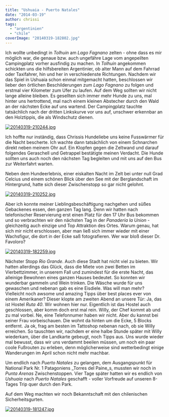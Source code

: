 ```yaml
---
title: "Ushuaia - Puerto Natales"
date: "2014-03-19"
author: chrissi
tags: 
  - "argentinien"
  - "chile"
coverImage: "20140319-182802.jpg"
---
```


Ich wollte unbedingt in _Tolhuin_ am _Lago Fagnano_ zelten - ohne dass es mir möglich war, die genaue bzw. auch ungefähre Lage vom angepeilten Campingplatz vorher ausfindig zu machen. In _Tolhuin_ angekommen schickten uns die hilfsbereiten Argentinier, ob alter Mann auf dem Fahrrad oder Taxifahrer, hin und her in verschiedenste Richtungen. Nachdem wir das Spiel in Ushuaia schon einmal mitgemacht hatten, beschlossen wir lieber den örtlichen Beschilderungen zum _Lago Fagnano_ zu folgen und erstmal vier Kilometer zum Ufer zu laufen. Auf dem Weg sollten wir nicht lange alleine bleiben. Es gesellten sich immer mehr Hunde zu uns, mal hinter uns hertrottend, mal nach einem kleinen Abstecher durch den Wald an der nächsten Ecke auf uns wartend. Der Campingplatz tauchte tatsächlich nach der dritten Linkskurve vor uns auf, unschwer erkennbar an den Holztippis, die als Windschutz dienen.  
  
[![20140319-210244.jpg](images/20140319-210244.jpg)](http://hafenstrand.wordpress.com/wp-content/uploads/2014/03/20140319-210244.jpg)

Ich hoffte nur inständig, dass Chrissis Hundeliebe uns keine Fusswärmer für die Nacht bescherte. Ich wachte dann tatsächlich von einem Schnarchen direkt neben meinem Ohr auf. Ein Klopfen gegen die Zeltwand und darauf folgendes Geraschell und Getrappel bestätigte meinen Verdacht. Die Hunde sollten uns auch noch den nächsten Tag begleiten und mit uns auf den Bus zur Weiterfahrt warten.

Neben dem Hundeerlebnis, einer eiskalten Nacht im Zelt bei unter null Grad Celcius und einem schönen Blick über den See mit der Berglandschaft im Hintergrund, hatte sich dieser Zwischenstopp so gar nicht gelohnt.  
  
[![20140319-210252.jpg](images/20140319-210252.jpg)](http://hafenstrand.wordpress.com/wp-content/uploads/2014/03/20140319-210252.jpg)

Aber ich konnte meiner Lieblingsbeschäftigung nachgehen und süßes Gebackenes essen, den ganzen Tag lang. Denn wir hatten nach telefonischer Reservierung erst einen Platz für den 17 Uhr Bus bekommen und so verbrachten wir den nächsten Tag in der _Panadería la Union_ - gleichzeitig auch einzige und Top Attraktion des Ortes. Warum genau, hat sich mir nicht erschlossen, aber man ließ sich immer wieder mit einer Wachsfigur, die dort in der Ecke saß fotografieren. Wer war bloß dieser Dr. Favoloro?  
  
[![20140319-182259.jpg](images/20140319-182259.jpg)](http://hafenstrand.wordpress.com/wp-content/uploads/2014/03/20140319-182259.jpg)

Nächster Stopp _Rio Grande_. Auch diese Stadt hat nicht viel zu bieten. Wir hatten allerdings das Glück, dass die Miete von zwei Betten im Vierbettzimmer, in unserem Fall und zumindest für die erste Nacht, das alleinige Bewohnen eines ganzen Hauses bedeutet. So konnten wir wunderbar gammeln und Wein trinken. Die Wäsche wurde für uns gewaschen und nebenan gab es eine Eisdiele. Was will man mehr? Vielleicht noch awsome und amazing Tipps über best places ever von einem Amerikaner? Dieser klopte am zweiten Abend an unsere Tür: Ja, das ist Hostel _Ruta 40_. Wir wohnen hier nur. Eigentlich ist das Hostel auch geschlossen, aber komm doch erst mal rein. Willy, der Chef kommt ab und zu mal vorbei. Ne, eine Telefonnumer haben wir nicht. Aber du kannst bei seiner Frau vorbeischauen. Die wohnt da hinten um die Ecke, 5 Blocks entfernt. Ja ok, frag am besten im Tattoshop nebenan nach, ob sie Willy erreichen. So tauschten wir, nachdem er eine halbe Stunde später mit Willy wiederkam, über die Landkarte gebeugt, noch Tipps aus. Uns wurde wieder mal bewusst, dass wir uns verdammt beeilen müssen, um noch ein paar coole Fußrouten zu erleben, denn möglicherweise sind wetterbedingt einige Wanderungen im April schon nicht mehr machbar.

Um endlich nach _Puerto Natales_ zu gelangen, dem Ausgangspunkt für National Park Nr. 1 Patagoniens _Torres del Paine_s, mussten wir noch in _Punta Arenas_ Zwischenstoppen. Vier Tage später hatten wir es endlich von _Ushuaia_ nach _Puerto Natales_ geschafft - voller Vorfreude auf unseren 8-Tages Trip quer durch den Park.

Auf dem Weg machten wir noch Bekanntschaft mit den chilenischen Sicherheitsgurten.  
  
[![20140319-181247.jpg](images/20140319-181247.jpg)](http://hafenstrand.wordpress.com/wp-content/uploads/2014/03/20140319-181247.jpg)
